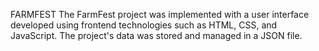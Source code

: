 FARMFEST
The FarmFest project was implemented with a user interface developed using frontend technologies such as HTML, CSS, and JavaScript.
The project's data was stored and managed in a JSON file.
